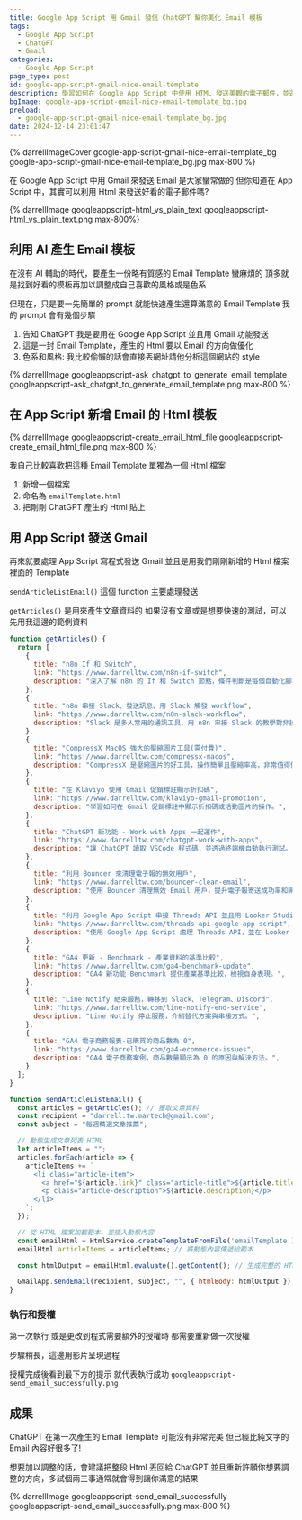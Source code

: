 ```yaml
---
title: Google App Script 用 Gmail 發信 ChatGPT 幫你美化 Email 模板
tags:
  - Google App Script
  - ChatGPT
  - Gmail
categories:
  - Google App Script
page_type: post
id: google-app-script-gmail-nice-email-template
description: 學習如何在 Google App Script 中使用 HTML 發送美觀的電子郵件，並運用 ChatGPT 快速生成電子郵件模板
bgImage: google-app-script-gmail-nice-email-template_bg.jpg
preload:
  - google-app-script-gmail-nice-email-template_bg.jpg
date: 2024-12-14 23:01:47
---
```

{% darrellImageCover google-app-script-gmail-nice-email-template_bg google-app-script-gmail-nice-email-template_bg.jpg max-800 %}

在 Google App Script 中用 Gmail 來發送 Email 是大家蠻常做的
但你知道在 App Script 中，其實可以利用 Html 來發送好看的電子郵件嗎?

{% darrellImage googleappscript-html_vs_plain_text googleappscript-html_vs_plain_text.png max-800%}

## 利用 AI 產生 Email 模板

在沒有 AI 輔助的時代，要產生一份略有質感的 Email Template 蠻麻煩的
頂多就是找到好看的模板再加以調整成自己喜歡的風格或是色系

但現在，只是要一先簡單的 prompt 就能快速產生還算滿意的 Email Template
我的 prompt 會有幾個步驟

1. 告知 ChatGPT 我是要用在 Google App Script 並且用 Gmail 功能發送
2. 這是一封 Email Template，產生的 Html 要以 Email 的方向做優化
3. 色系和風格: 我比較偷懶的話會直接丟網址請他分析這個網站的 style

{% darrellImage googleappscript-ask_chatgpt_to_generate_email_template googleappscript-ask_chatgpt_to_generate_email_template.png max-800 %}

## 在 App Script 新增 Email 的 Html 模板

{% darrellImage googleappscript-create_email_html_file googleappscript-create_email_html_file.png max-800 %}

我自己比較喜歡把這種 Email Template 單獨為一個 Html 檔案

1. 新增一個檔案
2. 命名為 `emailTemplate.html`
3. 把剛剛 ChatGPT 產生的 Html 貼上

## 用 App Script 發送 Gmail

再來就要處理 App Script 寫程式發送 Gmail 
並且是用我們剛剛新增的 Html 檔案裡面的 Template

`sendArticleListEmail()` 這個 function 主要處理發送

`getArticles()` 是用來產生文章資料的
如果沒有文章或是想要快速的測試，可以先用我這邊的範例資料

```javascript
function getArticles() {
  return [
    {
      title: "n8n If 和 Switch",
      link: "https://www.darrelltw.com/n8n-if-switch",
      description: "深入了解 n8n 的 If 和 Switch 節點，條件判斷是每個自動化腳本都會遇到的。",
    },
    {
      title: "n8n 串接 Slack、發送訊息、用 Slack 觸發 workflow",
      link: "https://www.darrelltw.com/n8n-slack-workflow",
      description: "Slack 是多人常用的通訊工具，用 n8n 串接 Slack 的教學對非技術人員十分友好。",
    },
    {
      title: "CompressX MacOS 強大的壓縮圖片工具(需付費)",
      link: "https://www.darrelltw.com/compressx-macos",
      description: "CompressX 是壓縮圖片的好工具，操作簡單且壓縮率高，非常值得價格。",
    },
    {
      title: "在 Klaviyo 使用 Gmail 促銷標註顯示折扣碼",
      link: "https://www.darrelltw.com/klaviyo-gmail-promotion",
      description: "學習如何在 Gmail 促銷標註中顯示折扣碼或活動圖片的操作。",
    },
    {
      title: "ChatGPT 新功能 - Work with Apps 一起運作",
      link: "https://www.darrelltw.com/chatgpt-work-with-apps",
      description: "讓 ChatGPT 讀取 VSCode 程式碼，並透過終端機自動執行測試。",
    },
    {
      title: "利用 Bouncer 來清理電子報的無效用戶",
      link: "https://www.darrelltw.com/bouncer-clean-email",
      description: "使用 Bouncer 清理無效 Email 用戶，提升電子報寄送成功率和開信率。",
    },
    {
      title: "利用 Google App Script 串接 Threads API 並且用 Looker Studio 視覺化",
      link: "https://www.darrelltw.com/threads-api-google-app-script",
      description: "使用 Google App Script 處理 Threads API，並在 Looker Studio 中視覺化。",
    },
    {
      title: "GA4 更新 - Benchmark - 產業資料的基準比較",
      link: "https://www.darrelltw.com/ga4-benchmark-update",
      description: "GA4 新功能 Benchmark 提供產業基準比較，檢視自身表現。",
    },
    {
      title: "Line Notify 結束服務，轉移到 Slack、Telegram、Discord",
      link: "https://www.darrelltw.com/line-notify-end-service",
      description: "Line Notify 停止服務，介紹替代方案與串接方式。",
    },
    {
      title: "GA4 電子商務報表-已購買的商品數為 0",
      link: "https://www.darrelltw.com/ga4-ecommerce-issues",
      description: "GA4 電子商務案例，商品數量顯示為 0 的原因與解決方法。",
    }
  ];
}

function sendArticleListEmail() {
  const articles = getArticles(); // 獲取文章資料
  const recipient = "darrell.tw.martech@gmail.com";
  const subject = "每週精選文章推薦";

  // 動態生成文章列表 HTML
  let articleItems = "";
  articles.forEach(article => {
    articleItems += `
      <li class="article-item">
        <a href="${article.link}" class="article-title">${article.title}</a>
        <p class="article-description">${article.description}</p>
      </li>
    `;
  });

  // 從 HTML 檔案加載範本，並插入動態內容
  const emailHtml = HtmlService.createTemplateFromFile('emailTemplate');
  emailHtml.articleItems = articleItems; // 將動態內容傳遞給範本

  const htmlOutput = emailHtml.evaluate().getContent(); // 生成完整的 HTML

  GmailApp.sendEmail(recipient, subject, "", { htmlBody: htmlOutput });
}
```

### 執行和授權

第一次執行
或是更改到程式需要額外的授權時
都需要重新做一次授權

步驟稍長，這邊用影片呈現過程

<div style="padding:0;position:relative;"><iframe src="https://player.vimeo.com/video/1039219234?badge=0&&amp;autopause=0&amp;player_id=0&amp;app_id=58479&amp;byline=false&amp;title=false&amp;muted=true" frameborder="0" allow="autoplay; fullscreen; picture-in-picture; clipboard-write" style="position:absolute;top:0;left:0;width:100%;height:100%;" title="GoogleTagManager export json file"></iframe></div><script src="https://player.vimeo.com/api/player.js"></script>

授權完成後看到最下方的提示 就代表執行成功
`googleappscript-send_email_successfully.png`


## 成果
ChatGPT 在第一次產生的 Email Template 可能沒有非常完美
但已經比純文字的 Email 內容好很多了!

想要加以調整的話，會建議把整段 Html 丟回給 ChatGPT
並且重新許願你想要調整的方向，多試個兩三事通常就會得到讓你滿意的結果

{% darrellImage googleappscript-send_email_successfully googleappscript-send_email_successfully.png max-800 %}


